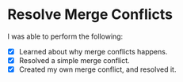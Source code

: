 # Resolve Merge Conflicts

I was able to perform the following:
- [X] Learned about why merge conflicts happens.
- [X] Resolved a simple merge conflict.
- [X] Created my own merge conflict, and resolved it.
